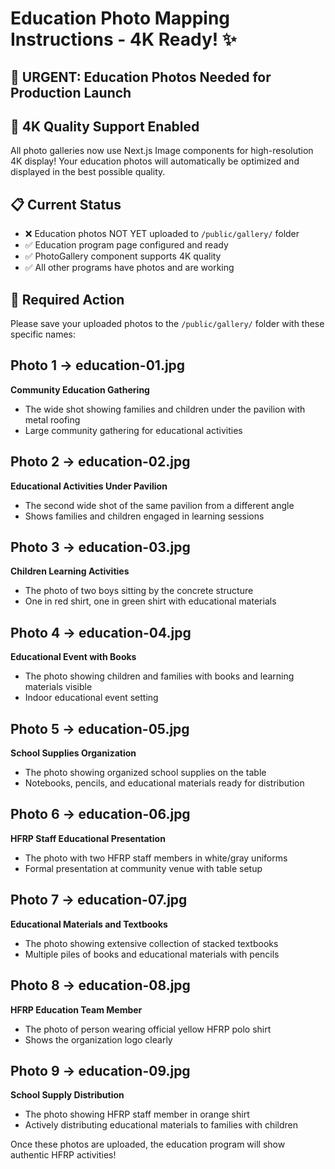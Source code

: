# Education Photo Mapping Instructions - 4K Ready! ✨

## 🚨 URGENT: Education Photos Needed for Production Launch

## 📸 4K Quality Support Enabled
All photo galleries now use Next.js Image components for high-resolution 4K display! Your education photos will automatically be optimized and displayed in the best possible quality.

## 📋 Current Status
- ❌ Education photos NOT YET uploaded to `/public/gallery/` folder
- ✅ Education program page configured and ready
- ✅ PhotoGallery component supports 4K quality
- ✅ All other programs have photos and are working

## 🎯 Required Action
Please save your uploaded photos to the `/public/gallery/` folder with these specific names:

## Photo 1 → education-01.jpg
**Community Education Gathering**
- The wide shot showing families and children under the pavilion with metal roofing
- Large community gathering for educational activities

## Photo 2 → education-02.jpg
**Educational Activities Under Pavilion**
- The second wide shot of the same pavilion from a different angle
- Shows families and children engaged in learning sessions

## Photo 3 → education-03.jpg
**Children Learning Activities**
- The photo of two boys sitting by the concrete structure
- One in red shirt, one in green shirt with educational materials

## Photo 4 → education-04.jpg
**Educational Event with Books**
- The photo showing children and families with books and learning materials visible
- Indoor educational event setting

## Photo 5 → education-05.jpg
**School Supplies Organization**
- The photo showing organized school supplies on the table
- Notebooks, pencils, and educational materials ready for distribution

## Photo 6 → education-06.jpg
**HFRP Staff Educational Presentation**
- The photo with two HFRP staff members in white/gray uniforms
- Formal presentation at community venue with table setup

## Photo 7 → education-07.jpg
**Educational Materials and Textbooks**
- The photo showing extensive collection of stacked textbooks
- Multiple piles of books and educational materials with pencils

## Photo 8 → education-08.jpg
**HFRP Education Team Member**
- The photo of person wearing official yellow HFRP polo shirt
- Shows the organization logo clearly

## Photo 9 → education-09.jpg
**School Supply Distribution**
- The photo showing HFRP staff member in orange shirt
- Actively distributing educational materials to families with children

Once these photos are uploaded, the education program will show authentic HFRP activities!
